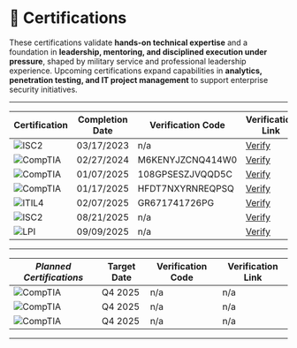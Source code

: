 

# 📜 **Certifications**

These certifications validate **hands-on technical expertise** and a foundation in **leadership, mentoring, and disciplined execution under pressure**, shaped by military service and professional leadership experience. Upcoming certifications expand capabilities in **analytics, penetration testing, and IT project management** to support enterprise security initiatives.  


---

| Certification                     | Completion Date  | Verification Code | Verification Link                                                                 |
| --------------------------------- | ---------------- | ----------------- | ---------------------------------------------------------------- |
| ![ISC2](https://img.shields.io/badge/(ISC)%C2%B2-Certified%20in%20Cybersecurity-blue)     | 03/17/2023 | n/a | [Verify](https://www.coursera.org/account/accomplishments/specialization/7PXNLJBZX593) |
| ![CompTIA](https://img.shields.io/badge/CompTIA-A%2B-red)                                 | 02/27/2024 | M6KENYJZCNQ414W0 | [Verify](http://verify.CompTIA.org) |
| ![CompTIA](https://img.shields.io/badge/CompTIA-Network%2B-orange)                       | 01/07/2025 | 108GPSESZJVQQD5C | [Verify](http://verify.CompTIA.org) |
| ![CompTIA](https://img.shields.io/badge/CompTIA-Security%2B-yellow)                      | 01/17/2025 | HFDT7NXYRNREQPSQ | [Verify](http://verify.CompTIA.org) |
| ![ITIL4](https://img.shields.io/badge/ITIL4-Foundation-success)                          | 02/07/2025 | GR671741726PG | [Verify](https://www.peoplecert.org/for-corporations/certificate-verification-service)  |
| ![ISC2](https://img.shields.io/badge/(ISC)%C2%B2-SSCP%20Associate-blue) | 08/21/2025 | n/a | [Verify](https://www.credly.com/badges/839bb1ce-ee46-44d9-955b-fb3ca9957b54/public_url) |
| ![LPI](https://img.shields.io/badge/LPI-Linux%20Essentials-green) | 09/09/2025 | n/a | [Verify](https://cs.lpi.org/caf/Xamman/certification/verify/LPI000667371/5pux8tjcj7) |

---  

| **_Planned Certifications_**      | Target Date      | Verification Code | Verification Link                                                                 |
| --------------------------------- | ---------------- | ----------------- | ---------------------------------------------------------------- |
| ![CompTIA](https://img.shields.io/badge/CompTIA-CySA%2B-lightgrey?logo=clockify) | Q4 2025 | n/a | n/a |
| ![CompTIA](https://img.shields.io/badge/CompTIA-Project%2B-lightgrey?logo=clockify) | Q4 2025 | n/a | n/a |
| ![CompTIA](https://img.shields.io/badge/CompTIA-PenTest%2B-lightgrey?logo=clockify) | Q4 2025 | n/a | n/a |

---

<!-- Structured Data for Certifications -->
<script type="application/ld+json">
{
  "@context": "https://schema.org",
  "@type": "Person",
  "name": "Pharns",
  "url": "https://portfolio.pharns.com",
  "hasCredential": [
    {
      "@type": "EducationalOccupationalCredential",
      "credentialCategory": "Certification",
      "name": "CompTIA Security+",
      "recognizedBy": {
        "@type": "Organization",
        "name": "CompTIA"
      }
    },
    {
      "@type": "EducationalOccupationalCredential",
      "credentialCategory": "Certification",
      "name": "CompTIA Network+",
      "recognizedBy": {
        "@type": "Organization",
        "name": "CompTIA"
      }
    },
    {
      "@type": "EducationalOccupationalCredential",
      "credentialCategory": "Certification",
      "name": "CompTIA A+",
      "recognizedBy": {
        "@type": "Organization",
        "name": "CompTIA"
      }
    },
    {
      "@type": "EducationalOccupationalCredential",
      "credentialCategory": "Certification",
      "name": "ITIL4 Foundation",
      "recognizedBy": {
        "@type": "Organization",
        "name": "AXELOS"
      }
    },
    {
      "@type": "EducationalOccupationalCredential",
      "credentialCategory": "Certification",
      "name": "ISC² Certified in Cybersecurity (CC)",
      "recognizedBy": {
        "@type": "Organization",
        "name": "ISC²"
      }
    },
    {
      "@type": "EducationalOccupationalCredential",
      "credentialCategory": "Certification",
      "name": "(ISC)² SSCP (Associate)",
      "recognizedBy": {
        "@type": "Organization",
        "name": "ISC²"
      }
    },
    {
      "@type": "EducationalOccupationalCredential",
